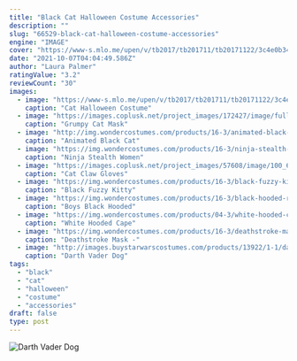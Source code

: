 ```yaml
---
title: "Black Cat Halloween Costume Accessories"
description: ""
slug: "66529-black-cat-halloween-costume-accessories"
engine: "IMAGE"
cover: "https://www-s.mlo.me/upen/v/tb2017/tb201711/tb20171122/3c4e0b34-e460-40a3-937f-023090638479.jpg"
date: "2021-10-07T04:04:49.586Z"
author: "Laura Palmer"
ratingValue: "3.2"
reviewCount: "30"
images:
  - image: "https://www-s.mlo.me/upen/v/tb2017/tb201711/tb20171122/3c4e0b34-e460-40a3-937f-023090638479.jpg"
    caption: "Cat Halloween Costume"
  - image: "https://images.coplusk.net/project_images/172427/image/full_101431_2F2014-05-01-205152-grumpycat.done1.650.jpg"
    caption: "Grumpy Cat Mask"
  - image: "http://img.wondercostumes.com/products/16-3/animated-black-cat-decoration.jpg"
    caption: "Animated Black Cat"
  - image: "https://img.wondercostumes.com/products/16-3/ninja-stealth-women-costume.jpg"
    caption: "Ninja Stealth Women"
  - image: "https://images.coplusk.net/project_images/57608/image/100_6835_1277439497.jpg"
    caption: "Cat Claw Gloves"
  - image: "https://img.wondercostumes.com/products/16-3/black-fuzzy-kitty-mask.jpg"
    caption: "Black Fuzzy Kitty"
  - image: "https://img.wondercostumes.com/products/16-3/black-hooded-robe.jpg"
    caption: "Boys Black Hooded"
  - image: "https://img.wondercostumes.com/products/04-3/white-hooded-cape-inches.jpg"
    caption: "White Hooded Cape"
  - image: "https://img.wondercostumes.com/products/16-3/deathstroke-mask.jpg"
    caption: "Deathstroke Mask -"
  - image: "http://images.buystarwarscostumes.com/products/13922/1-1/darth-vader-dog-costume.jpg"
    caption: "Darth Vader Dog"
tags:
  - "black"
  - "cat"
  - "halloween"
  - "costume"
  - "accessories"
draft: false
type: post
---
```



![Darth Vader Dog](http://images.buystarwarscostumes.com/products/13922/1-1/darth-vader-dog-costume.jpg "Darth Vader Dog")


<!--inArticleAds-->

<!--galleryOne-->


<!--inArticleAds-->

<!--galleryTwo-->


<!--galleryThree-->

